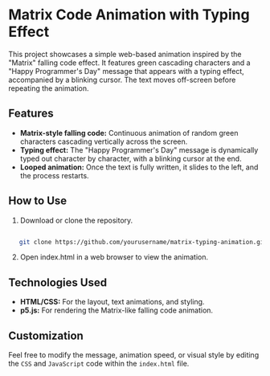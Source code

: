 # Matrix Code Animation with Typing Effect

This project showcases a simple web-based animation inspired by the "Matrix" falling code effect. It features green cascading characters and a "Happy Programmer's Day" message that appears with a typing effect, accompanied by a blinking cursor. The text moves off-screen before repeating the animation.

## Features

- **Matrix-style falling code:** Continuous animation of random green characters cascading vertically across the screen.
- **Typing effect:** The "Happy Programmer's Day" message is dynamically typed out character by character, with a blinking cursor at the end.
- **Looped animation:** Once the text is fully written, it slides to the left, and the process restarts.

## How to Use

1. Download or clone the repository.
```bash

   git clone https://github.com/yourusername/matrix-typing-animation.git
```

2. Open index.html in a web browser to view the animation.

## Technologies Used

- **HTML/CSS:** For the layout, text animations, and styling.
- **p5.js:** For rendering the Matrix-like falling code animation.

## Customization

Feel free to modify the message, animation speed, or visual style by editing the `CSS` and `JavaScript` code within the `index.html` file.

